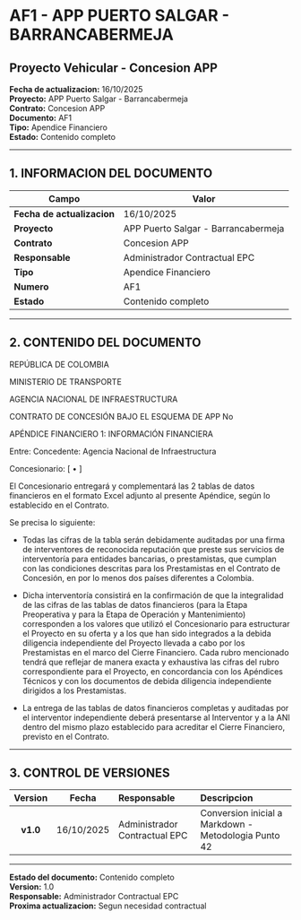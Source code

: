 ﻿# AF1 - APP PUERTO SALGAR - BARRANCABERMEJA
## Proyecto Vehicular - Concesion APP

**Fecha de actualizacion:** 16/10/2025  
**Proyecto:** APP Puerto Salgar - Barrancabermeja  
**Contrato:** Concesion APP  
**Documento:** AF1  
**Tipo:** Apendice Financiero  
**Estado:** Contenido completo  

---

## 1. INFORMACION DEL DOCUMENTO

| Campo | Valor |
|-------|-------|
| **Fecha de actualizacion** | 16/10/2025 |
| **Proyecto** | APP Puerto Salgar - Barrancabermeja |
| **Contrato** | Concesion APP |
| **Responsable** | Administrador Contractual EPC |
| **Tipo** | Apendice Financiero |
| **Numero** | AF1 |
| **Estado** | Contenido completo |

---

## 2. CONTENIDO DEL DOCUMENTO







REPÚBLICA DE COLOMBIA


MINISTERIO DE TRANSPORTE


AGENCIA NACIONAL DE INFRAESTRUCTURA




CONTRATO DE CONCESIÓN BAJO EL ESQUEMA DE APP No     


APÉNDICE FINANCIERO 1: INFORMACIÓN FINANCIERA


Entre: Concedente:
Agencia Nacional de Infraestructura


Concesionario:
[ • ]

El Concesionario entregará y complementará las 2 tablas de datos financieros en el formato Excel adjunto al presente Apéndice, según lo establecido en el Contrato.

Se precisa lo siguiente:

- Todas las cifras de la tabla serán debidamente auditadas por una firma de interventores de reconocida reputación que preste sus servicios de interventoría para entidades bancarias, o prestamistas, que cumplan con las condiciones descritas para los Prestamistas en el Contrato de Concesión, en por lo menos dos países diferentes a Colombia.

- Dicha interventoría consistirá en la confirmación de que la integralidad de las cifras de las tablas de datos financieros (para la Etapa Preoperativa y para la Etapa de Operación y Mantenimiento) corresponden a los valores que utilizó el Concesionario para estructurar el Proyecto en su oferta y a los que han sido integrados a la debida diligencia independiente del Proyecto llevada a cabo por los Prestamistas en el marco del Cierre Financiero. Cada rubro mencionado tendrá que reflejar de manera exacta y exhaustiva las cifras del rubro correspondiente para el Proyecto, en concordancia con los Apéndices Técnicos y con los documentos de debida diligencia independiente dirigidos a los Prestamistas.

- La entrega de las tablas de datos financieros completas y auditadas por el interventor independiente deberá presentarse al Interventor y a la ANI dentro del mismo plazo establecido para acreditar el Cierre Financiero, previsto en el Contrato.


---

## 3. CONTROL DE VERSIONES

| Version | Fecha | Responsable | Descripcion |
|:---:|:---:|:---|:---|
| **v1.0** | 16/10/2025 | Administrador Contractual EPC | Conversion inicial a Markdown - Metodologia Punto 42 |

---

**Estado del documento:** Contenido completo  
**Version:** 1.0  
**Responsable:** Administrador Contractual EPC  
**Proxima actualizacion:** Segun necesidad contractual
